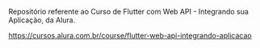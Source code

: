 Repositório referente ao Curso de Flutter com Web API - Integrando sua Aplicação, da Alura. 

https://cursos.alura.com.br/course/flutter-web-api-integrando-aplicacao
